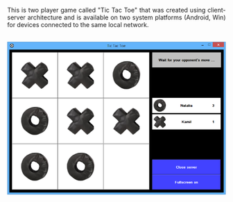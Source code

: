 <p align="justify">
  This is two player game called "Tic Tac Toe" that was created using client-server architecture and is available on two system platforms (Android, Win) for devices connected to the same local network.
</p>
<br />
<img
  src="https://github.com/Karmello/TicTacToe/blob/master/screenshots/6.png?raw=true"
  alt="TicTacToe"
  width="700px"
/>
